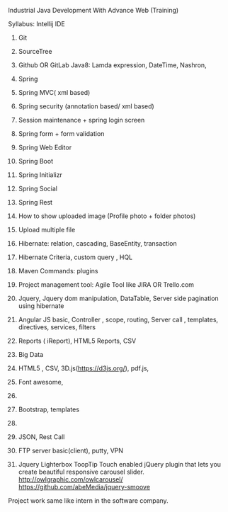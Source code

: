Industrial Java Development With Advance Web (Training)


Syllabus:
Intellij IDE
1.	Git
2.	SourceTree
3.	Github OR GitLab
Java8: Lamda expression, DateTime, Nashron, 


4.	Spring
5.	Spring MVC( xml based)
6.	Spring security (annotation based/ xml based)
7.	Session maintenance + spring login screen
8.	Spring form + form validation
9.	Spring Web Editor
10.	Spring Boot
11.	Spring Initializr
12.	Spring Social
13.	Spring Rest

14.	How to show uploaded image (Profile photo + folder photos)
15.	Upload multiple file

16.	Hibernate: relation, cascading, BaseEntity, transaction
17.	Hibernate Criteria, custom query , HQL

18.	Maven Commands: plugins

19.	Project management tool: Agile Tool like JIRA OR Trello.com


20.	Jquery, Jquery dom manipulation, DataTable, Server side pagination using hibernate

21.	Angular JS basic, Controller , scope, routing, Server call , templates, directives, services, filters

22.	Reports ( iReport), HTML5 Reports, CSV
23.	Big Data
24.	HTML5 , CSV, 3D.js(https://d3js.org/), pdf.js, 
25.	Font awesome, 
26.	
27.	Bootstrap, templates
28.	
29.	JSON, Rest Call 

30.	FTP server basic(client), putty, VPN 

7. Jquery Lighterbox
ToopTip
Touch enabled jQuery plugin that lets you create beautiful responsive carousel slider.
http://owlgraphic.com/owlcarousel/
https://github.com/abeMedia/jquery-smoove




Project work same like intern in the software company.


